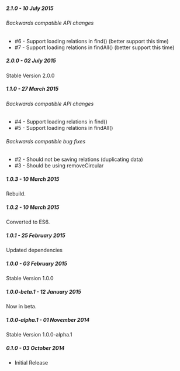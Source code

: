 ##### 2.1.0 - 10 July 2015

###### Backwards compatible API changes
- #6 - Support loading relations in find() (better support this time)
- #7 - Support loading relations in findAll() (better support this time)

##### 2.0.0 - 02 July 2015

Stable Version 2.0.0

##### 1.1.0 - 27 March 2015

###### Backwards compatible API changes
- #4 - Support loading relations in find()
- #5 - Support loading relations in findAll()

###### Backwards compatible bug fixes
- #2 - Should not be saving relations (duplicating data)
- #3 - Should be using removeCircular

##### 1.0.3 - 10 March 2015

Rebuild.

##### 1.0.2 - 10 March 2015

Converted to ES6.

##### 1.0.1 - 25 February 2015

Updated dependencies

##### 1.0.0 - 03 February 2015

Stable Version 1.0.0

##### 1.0.0-beta.1 - 12 January 2015

Now in beta.

##### 1.0.0-alpha.1 - 01 November 2014

Stable Version 1.0.0-alpha.1

##### 0.1.0 - 03 October 2014

- Initial Release
